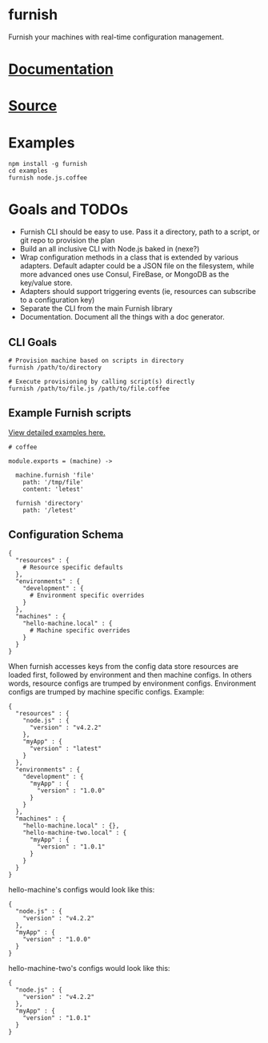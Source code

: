 # furnish
Furnish your machines with real-time configuration management.

# [Documentation](https://justmiles.github.io/furnish)

# [Source](https://github.com/justmiles/furnish)

# Examples
```
npm install -g furnish
cd examples
furnish node.js.coffee
```

# Goals and TODOs
* Furnish CLI should be easy to use. Pass it a directory, path to a script, or git repo to provision the plan
* Build an all inclusive CLI with Node.js baked in (nexe?)
* Wrap configuration methods in a class that is extended by various adapters. Default adapter could be a JSON file on the filesystem, while more advanced ones use Consul, FireBase, or MongoDB as the key/value store.
* Adapters should support triggering events (ie, resources can subscribe to a configuration key)
* Separate the CLI from the main Furnish library
* Documentation. Document all the things with a doc generator.

## CLI Goals
```
# Provision machine based on scripts in directory
furnish /path/to/directory

# Execute provisioning by calling script(s) directly 
furnish /path/to/file.js /path/to/file.coffee
```


## Example Furnish scripts
[View detailed examples here.](https://justmiles.github.io/furnish/examples)
```
# coffee

module.exports = (machine) ->

  machine.furnish 'file'
    path: '/tmp/file'
    content: 'letest'
    
  furnish 'directory'
    path: '/letest'

```

## Configuration Schema
```
{ 
  "resources" : {
    # Resource specific defaults
  },
  "environments" : {
    "development" : {
      # Environment specific overrides
    }
  },
  "machines" : {
    "hello-machine.local" : {
      # Machine specific overrides
    }
  }
}
```

When furnish accesses keys from the config data store resources are loaded first, followed by environment and then machine configs. In others words, resource configs are trumped by environment configs. Environment configs are trumped by machine specific configs. Example:
```
{ 
  "resources" : {
    "node.js" : {
      "version" : "v4.2.2"
    },
    "myApp" : {
      "version" : "latest"
    }
  },
  "environments" : {
    "development" : {
      "myApp" : {
        "version" : "1.0.0"
      }
    }
  },
  "machines" : {
    "hello-machine.local" : {},
    "hello-machine-two.local" : {
      "myApp" : {
        "version" : "1.0.1"
      }
    }
  }
}
```
hello-machine's configs would look like this:
```
{ 
  "node.js" : {
    "version" : "v4.2.2"
  },
  "myApp" : {
    "version" : "1.0.0"
  }
}
```

hello-machine-two's configs would look like this:
```
{ 
  "node.js" : {
    "version" : "v4.2.2"
  },
  "myApp" : {
    "version" : "1.0.1"
  }
}
```

